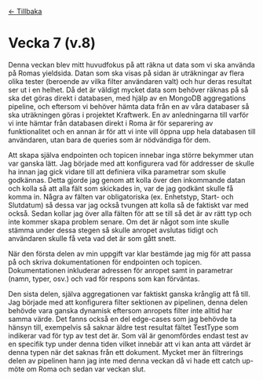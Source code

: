 [← Tillbaka](../README.md)

# Vecka 7 (v.8)

Denna veckan blev mitt huvudfokus på att räkna ut data som vi ska använda på Romas yieldsida. Datan som ska visas på sidan är uträkningar av flera olika tester (beroende av vilka filter användaren valt) och hur deras resultat ser ut i en helhet. Då det är väldigt mycket data som behöver räknas på så ska det göras direkt i databasen, med hjälp av en MongoDB aggregations pipeline, och eftersom vi behöver hämta data från en av våra databaser så ska uträkningen göras i projektet Kraftwerk. En av anledningarna till varför vi inte hämtar från databasen direkt i Roma är för separering av funktionalitet och en annan är för att vi inte vill öppna upp hela databasen till användaren, utan bara de queries som är nödvändiga för dem.

Att skapa själva endpointen och topicen innebar inga större bekymmer utan var ganska lätt. Jag började med att konfigurera vad för addresser de skulle ha innan jag gick vidare till att definiera vilka parametrar som skulle godkännas. Detta gjorde jag genom att kolla över den inkommande datan och kolla så att alla fält som skickades in, var de jag godkänt skulle få komma in. Några av fälten var obligatoriska (ex. Enhetstyp, Start- och Slutdatum) så dessa var jag också tvungen att kolla så de faktiskt var med också. Sedan kollar jag över alla fälten för att se till så det är av rätt typ och inte kommer skapa problem senare. Om det är något som inte skulle stämma under dessa stegen så skulle anropet avslutas tidigt och användaren skulle få veta vad det är som gått snett.

När den första delen av min uppgift var klar bestämde jag mig för att passa på och skriva dokumentationen för endpointen och topicen. Dokumentationen inkluderar adressen för anropet samt in parametrar (namn, typer, osv.) och vad för respons som kan förväntas.

Den sista delen, själva aggregationen var faktiskt ganska krånglig att få till. Jag började med att konfigurera filter sektionen av pipelinen, denna delen behövde vara ganska dynamisk eftersom anropets filter inte alltid har samma värde. Det fanns också en del edge-cases som jag behövde ta hänsyn till, exempelvis så saknar äldre test resultat fältet TestType som indikerar vad för typ av test det är. Som väl är genomfördes endast test av en specifik typ under denna tiden vilket innebär att vi kan anta att värdet är denna typen när det saknas från ett dokument. Mycket mer än filtrerings delen av pipelinen hann jag inte med denna veckan då vi hade ett catch up-möte om Roma och sedan var veckan slut.
